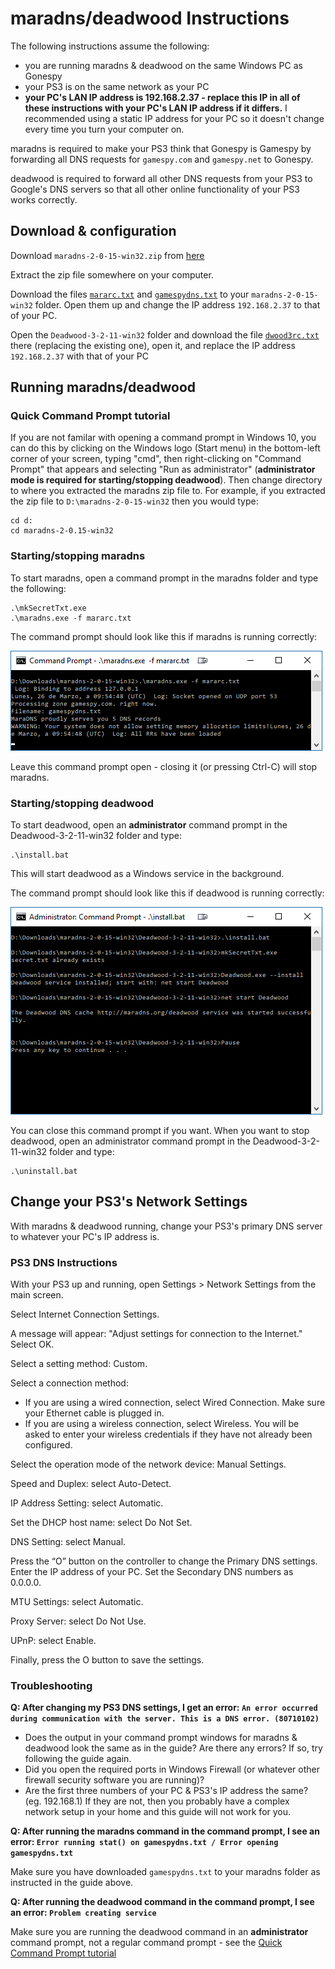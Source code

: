 # maradns/deadwood Instructions

The following instructions assume the following:

* you are running maradns & deadwood on the same Windows PC as Gonespy
* your PS3 is on the same network as your PC
* **your PC's LAN IP address is 192.168.2.37 - replace this IP in all of these instructions with your PC's LAN IP address if it differs.** I recommended using a static IP address for your PC so it doesn't change every time you turn your computer on.

maradns is required to make your PS3 think that Gonespy is Gamespy by forwarding all DNS requests for `gamespy.com` and `gamespy.net` to Gonespy.

deadwood is required to forward all other DNS requests from your PS3 to Google's DNS servers so that all other online functionality of your PS3 works correctly.

## Download & configuration

Download `maradns-2-0-15-win32.zip` from [here](http://maradns.samiam.org/download.html)

Extract the zip file somewhere on your computer.

Download the files [`mararc.txt`](https://raw.githubusercontent.com/gonespy/bstormps3/master/guide/mararc.txt) and [`gamespydns.txt`](https://raw.githubusercontent.com/gonespy/bstormps3/master/guide/gamespydns.txt) to your `maradns-2-0-15-win32` folder. Open them up and change the IP address `192.168.2.37` to that of your PC.

Open the `Deadwood-3-2-11-win32` folder and download the file [`dwood3rc.txt`](https://raw.githubusercontent.com/gonespy/bstormps3/master/guide/dwood3rc.txt) there (replacing the existing one), open it, and replace the IP address `192.168.2.37` with that of your PC

## Running maradns/deadwood

### Quick Command Prompt tutorial

If you are not familar with opening a command prompt in Windows 10, you can do this by clicking on the Windows logo (Start menu) in the bottom-left corner of your screen, typing "cmd", then right-clicking on "Command Prompt" that appears and selecting "Run as administrator" (**administrator mode is required for starting/stopping deadwood**). Then change directory to where you extracted the maradns zip file to. For example, if you extracted the zip file to `D:\maradns-2-0-15-win32` then you would type:

```
cd d:
cd maradns-2-0.15-win32
```

### Starting/stopping maradns

To start maradns, open a command prompt in the maradns folder and type the following:

```
.\mkSecretTxt.exe
.\maradns.exe -f mararc.txt
```

The command prompt should look like this if maradns is running correctly:

![maradns command prompt](guide/maradns.png)

Leave this command prompt open - closing it (or pressing Ctrl-C) will stop maradns.

### Starting/stopping deadwood

To start deadwood, open an **administrator** command prompt in the Deadwood-3-2-11-win32 folder and type:

```
.\install.bat
```

This will start deadwood as a Windows service in the background.

The command prompt should look like this if deadwood is running correctly:

![deadwood command prompt](guide/deadwood.png)

You can close this command prompt if you want. When you want to stop deadwood, open an administrator command prompt in the Deadwood-3-2-11-win32 folder and type:

```
.\uninstall.bat
```

## Change your PS3's Network Settings

With maradns & deadwood running, change your PS3's primary DNS server to whatever your PC's IP address is.

### PS3 DNS Instructions

With your PS3 up and running, open Settings > Network Settings from the main screen.

Select Internet Connection Settings.

A message will appear: "Adjust settings for connection to the Internet." Select OK.

Select a setting method: Custom.

Select a connection method:

* If you are using a wired connection, select Wired Connection. Make sure your Ethernet cable is plugged in.
* If you are using a wireless connection, select Wireless. You will be asked to enter your wireless credentials if they have not already been configured.

Select the operation mode of the network device: Manual Settings.

Speed and Duplex: select Auto-Detect.

IP Address Setting: select Automatic.

Set the DHCP host name: select Do Not Set.

DNS Setting: select Manual.

Press the “O” button on the controller to change the Primary DNS settings. Enter the IP address of your PC. Set the Secondary DNS numbers as 0.0.0.0.

MTU Settings: select Automatic.

Proxy Server: select Do Not Use.

UPnP: select Enable.

Finally, press the O button to save the settings.

### Troubleshooting

**Q: After changing my PS3 DNS settings, I get an error: `An error occurred during communication with the server. This is a DNS error. (80710102)`**

* Does the output in your command prompt windows for maradns & deadwood look the same as in the guide? Are there any errors? If so, try following the guide again.
* Did you open the required ports in Windows Firewall (or whatever other firewall security software you are running)?
* Are the first three numbers of your PC & PS3's IP address the same? (eg. 192.168.1) If they are not, then you probably have a complex network setup in your home and this guide will not work for you.

**Q: After running the maradns command in the command prompt, I see an error: `Error running stat() on gamespydns.txt / Error opening gamespydns.txt`**

Make sure you have downloaded `gamespydns.txt` to your maradns folder as instructed in the guide above.

**Q: After running the deadwood command in the command prompt, I see an error: `Problem creating service`**

Make sure you are running the deadwood command in an **administrator** command prompt, not a regular command prompt - see the [Quick Command Prompt tutorial](#quick-command-prompt-tutorial)
